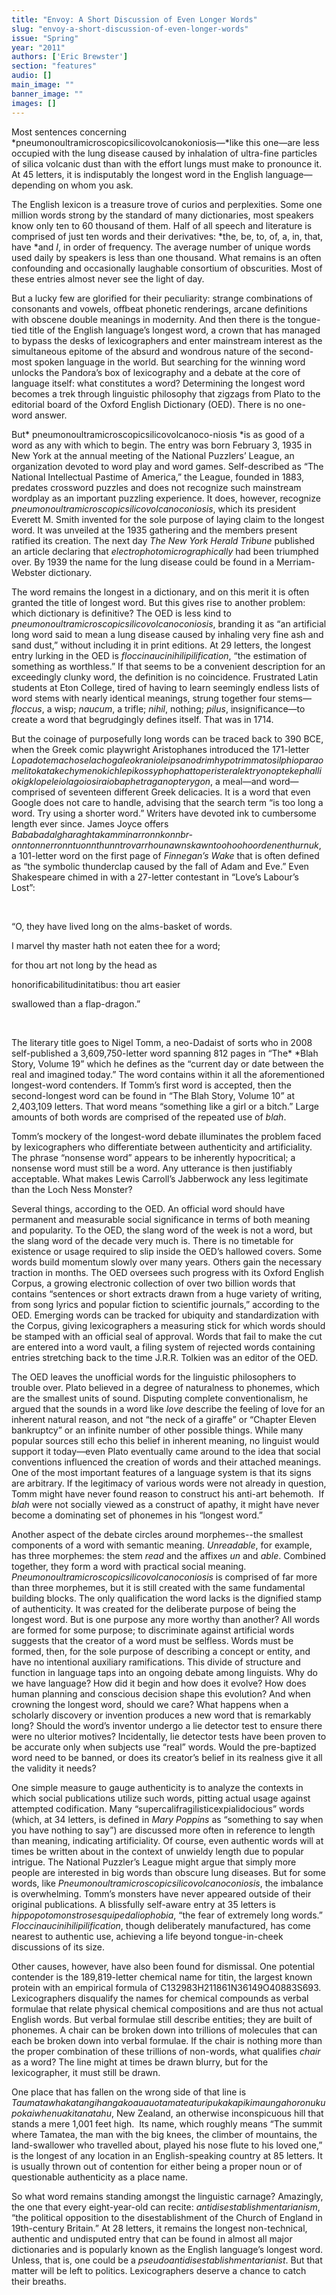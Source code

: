 ```yaml
---
title: "Envoy: A Short Discussion of Even Longer Words"
slug: "envoy-a-short-discussion-of-even-longer-words"
issue: "Spring"
year: "2011"
authors: ['Eric Brewster']
section: "features"
audio: []
main_image: ""
banner_image: ""
images: []
---
```

Most sentences concerning *pneumonoultramicroscopicsilicovolcanokoniosis—*like this one—are less occupied with the lung disease caused by inhalation of ultra-fine particles of silica volcanic dust than with the effort lungs must make to pronounce it. At 45 letters, it is indisputably the longest word in the English language—depending on whom you ask.

 The English lexicon is a treasure trove of curios and perplexities. Some one million words strong by the standard of many dictionaries, most speakers know only ten to 60 thousand of them. Half of all speech and literature is comprised of just ten words and their derivatives: *the, be, to, of, a, in, that, have *and *I*, in order of frequency. The average number of unique words used daily by speakers is less than one thousand. What remains is an often confounding and occasionally laughable consortium of obscurities. Most of these entries almost never see the light of day. 

 But a lucky few are glorified for their peculiarity: strange combinations of consonants and vowels, offbeat phonetic renderings, arcane definitions with obscene double meanings in modernity. And then there is the tongue-tied title of the English language’s longest word, a crown that has managed to bypass the desks of lexicographers and enter mainstream interest as the simultaneous epitome of the absurd and wondrous nature of the second-most spoken language in the world. But searching for the winning word unlocks the Pandora’s box of lexicography and a debate at the core of language itself: what constitutes a word? Determining the longest word becomes a trek through linguistic philosophy that zigzags from Plato to the editorial board of the Oxford English Dictionary (OED). There is no one-word answer. 

 But* pneumonoultramicroscopicsilicovolcanoco-niosis *is as good of a word as any with which to begin. The entry was born February 3, 1935 in New York at the annual meeting of the National Puzzlers’ League, an organization devoted to word play and word games. Self-described as “The National Intellectual Pastime of America,” the League, founded in 1883, predates crossword puzzles and does not recognize such mainstream wordplay as an important puzzling experience. It does, however, recognize *pneumonoultramicroscopicsilicovolcanoconiosis*, which its president Everett M. Smith invented for the sole purpose of laying claim to the longest word. It was unveiled at the 1935 gathering and the members present ratified its creation. The next day *The* *New York Herald Tribune* published an article declaring that *electrophotomicrographically* had been triumphed over. By 1939 the name for the lung disease could be found in a Merriam-Webster dictionary. 

 The word remains the longest in a dictionary, and on this merit it is often granted the title of longest word. But this gives rise to another problem: which dictionary is definitive? The OED is less kind to *pneumonoultramicroscopicsilicovolcanoconiosis*, branding it as “an artificial long word said to mean a lung disease caused by inhaling very fine ash and sand dust,” without including it in print editions. At 29 letters, the longest entry lurking in the OED is *floccinaucinihilipilification*, “the estimation of something as worthless.” If that seems to be a convenient description for an exceedingly clunky word, the definition is no coincidence. Frustrated Latin students at Eton College, tired of having to learn seemingly endless lists of word stems with nearly identical meanings, strung together four stems—*floccus*, a wisp; *naucum*, a trifle; *nihil*, nothing; *pilus*, insignificance—to create a word that begrudgingly defines itself. That was in 1714. 

 But the coinage of purposefully long words can be traced back to 390 BCE, when the Greek comic playwright Aristophanes introduced the 171-letter *Lopadotemachoselachogaleokranioleipsanodrimhypotrimmatosilphioparaomelitokatakechymenokichlepikossyphophattoperisteralektryonoptekephalliokigklopeleiolagoiosiraiobaphetraganopterygon*, a meal—and word—comprised of seventeen different Greek delicacies. It is a word that even Google does not care to handle, advising that the search term “is too long a word. Try using a shorter word.” Writers have devoted ink to cumbersome length ever since. James Joyce offers *Bababadalgharaghtakamminarronnkonnbr-onntonnerronntuonnthunntrovarrhounawnskawntoohoohoordenenthurnuk*, a 101-letter word on the first page of *Finnegan’s Wake* that is often defined as “the symbolic thunderclap caused by the fall of Adam and Eve.” Even Shakespeare chimed in with a 27-letter contestant in “Love’s Labour’s Lost”: 

  

 “O, they have lived long on the alms-basket of words.

 I marvel thy master hath not eaten thee for a word;

 for thou art not long by the head as

 honorificabilitudinitatibus: thou art easier

 swallowed than a flap-dragon.”

  

 The literary title goes to Nigel Tomm, a neo-Dadaist of sorts who in 2008 self-published a 3,609,750-letter word spanning 812 pages in “The* *Blah Story, Volume 19” which he defines as the “current day or date between the real and imagined today.” The word contains within it all the aforementioned longest-word contenders. If Tomm’s first word is accepted, then the second-longest word can be found in “The Blah Story, Volume 10” at 2,403,109 letters. That word means “something like a girl or a bitch.” Large amounts of both words are comprised of the repeated use of *blah*.

 Tomm’s mockery of the longest-word debate illuminates the problem faced by lexicographers who differentiate between authenticity and artificiality. The phrase “nonsense word” appears to be inherently hypocritical; a nonsense word must still be a word. Any utterance is then justifiably acceptable. What makes Lewis Carroll’s Jabberwock any less legitimate than the Loch Ness Monster? 

 Several things, according to the OED. An official word should have permanent and measurable social significance in terms of both meaning and popularity. To the OED, the slang word of the week is not a word, but the slang word of the decade very much is. There is no timetable for existence or usage required to slip inside the OED’s hallowed covers. Some words build momentum slowly over many years. Others gain the necessary traction in months. The OED oversees such progress with its Oxford English Corpus, a growing electronic collection of over two billion words that contains “sentences or short extracts drawn from a huge variety of writing, from song lyrics and popular fiction to scientific journals,” according to the OED. Emerging words can be tracked for ubiquity and standardization with the Corpus, giving lexicographers a measuring stick for which words should be stamped with an official seal of approval. Words that fail to make the cut are entered into a word vault, a filing system of rejected words containing entries stretching back to the time J.R.R. Tolkien was an editor of the OED. 

 The OED leaves the unofficial words for the linguistic philosophers to trouble over. Plato believed in a degree of naturalness to phonemes, which are the smallest units of sound. Disputing complete conventionalism, he argued that the sounds in a word like *love* describe the feeling of love for an inherent natural reason, and not “the neck of a giraffe” or “Chapter Eleven bankruptcy” or an infinite number of other possible things. While many popular sources still echo this belief in inherent meaning, no linguist would support it today—even Plato eventually came around to the idea that social conventions influenced the creation of words and their attached meanings. One of the most important features of a language system is that its signs are arbitrary. If the legitimacy of various words were not already in question, Tomm might have never found reason to construct his anti-art behemoth.  If *blah* were not socially viewed as a construct of apathy, it might have never become a dominating set of phonemes in his “longest word.” 

 Another aspect of the debate circles around morphemes--the smallest components of a word with semantic meaning. *Unreadable*, for example, has three morphemes: the stem *read* and the affixes *un* and *able*. Combined together, they form a word with practical social meaning. *Pneumonoultramicroscopicsilicovolcanoconiosis* is comprised of far more than three morphemes, but it is still created with the same fundamental building blocks. The only qualification the word lacks is the dignified stamp of authenticity. It was created for the deliberate purpose of being the longest word. But is one purpose any more worthy than another? All words are formed for some purpose; to discriminate against artificial words suggests that the creator of a word must be selfless. Words must be formed, then, for the sole purpose of describing a concept or entity, and have no intentional auxiliary ramifications. This divide of structure and function in language taps into an ongoing debate among linguists. Why do we have language? How did it begin and how does it evolve? How does human planning and conscious decision shape this evolution? And when crowning the longest word, should we care? What happens when a scholarly discovery or invention produces a new word that is remarkably long? Should the word’s inventor undergo a lie detector test to ensure there were no ulterior motives? Incidentally, lie detector tests have been proven to be accurate only when subjects use “real” words. Would the pre-baptized word need to be banned, or does its creator’s belief in its realness give it all the validity it needs?

 One simple measure to gauge authenticity is to analyze the contexts in which social publications utilize such words, pitting actual usage against attempted codification. Many “supercalifragilisticexpialidocious” words (which, at 34 letters, is defined in *Mary Poppins* as “something to say when you have nothing to say”) are discussed more often in reference to length than meaning, indicating artificiality. Of course, even authentic words will at times be written about in the context of unwieldy length due to popular intrigue. The National Puzzler’s League might argue that simply more people are interested in big words than obscure lung diseases. But for some words, like *Pneumonoultramicroscopicsilicovolcanoconiosis*, the imbalance is overwhelming. Tomm’s monsters have never appeared outside of their original publications. A blissfully self-aware entry at 35 letters is *hippopotomonstrosesquipedaliophobia*, “the fear of extremely long words.” *Floccinaucinihilipilification*, though deliberately manufactured, has come nearest to authentic use, achieving a life beyond tongue-in-cheek discussions of its size.

 Other causes, however, have also been found for dismissal. One potential contender is the 189,819-letter chemical name for titin, the largest known protein with an empirical formula of C132983H211861N36149O40883S693. Lexicographers disqualify the names for chemical compounds as verbal formulae that relate physical chemical compositions and are thus not actual English words. But verbal formulae still describe entities; they are built of phonemes. A chair can be broken down into trillions of molecules that can each be broken down into verbal formulae. If the chair is nothing more than the proper combination of these trillions of non-words, what qualifies *chair* as a word? The line might at times be drawn blurry, but for the lexicographer, it must still be drawn. 

 One place that has fallen on the wrong side of that line is *Taumatawhakatangihangakoauauotamateaturipukakapikimaungahoronukupokaiwhenuakitanatahu*, New Zealand, an otherwise inconspicuous hill that stands a mere 1,001 feet high.  Its name, which roughly means “The summit where Tamatea, the man with the big knees, the climber of mountains, the land-swallower who travelled about, played his nose flute to his loved one,” is the longest of any location in an English-speaking country at 85 letters. It is usually thrown out of contention for either being a proper noun or of questionable authenticity as a place name.

 So what word remains standing amongst the linguistic carnage? Amazingly, the one that every eight-year-old can recite: *antidisestablishmentarianism*, “the political opposition to the disestablishment of the Church of England in 19th-century Britain.” At 28 letters, it remains the longest non-technical, authentic and undisputed entry that can be found in almost all major dictionaries and is popularly known as the English language’s longest word. Unless, that is, one could be a *pseudoantidisestablishmentarianist*. But that matter will be left to politics. Lexicographers deserve a chance to catch their breaths.

